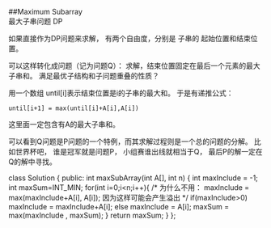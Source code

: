 ##Maximum Subarray    
最大子串问题 DP

如果直接作为DP问题来求解， 有两个自由度，分别是 子串的 起始位置和结束位置。

可以这样转化成问题（记为问题Q）：
求解，结束位置固定在最后一个元素的最大子串和。 满足最优子结构和子问题重叠的性质？

用一个数组 until[i]表示结束位置是i的子串的最大和。
于是有递推公式：

    until[i+1] = max(until[i]+A[i],A[i])

这里面一定包含有A的最大子串和。

可以看到Q问题是P问题的一个特例，而其求解过程则是一个总的问题的分解。 比如世界杯吧， 谁是冠军就是问题P， 小组赛谁出线就相当于Q， 最后P的解一定在Q的解中寻找。


class Solution {
public:
    int maxSubArray(int A[], int n) {
        int maxInclude = -1;
        int maxSum=INT_MIN;
        for(int i=0;i<n;i++){
            /*
                为什么不用：
                    maxInclude = max(maxInclude+A[i], A[i]);
                因为这样可能会产生溢出
            */
            if(maxInclude>0) maxInclude = maxInclude+A[i];
            else maxInclude = A[i];
            maxSum = max(maxInclude , maxSum); 
        }
        return maxSum;
    }
};




